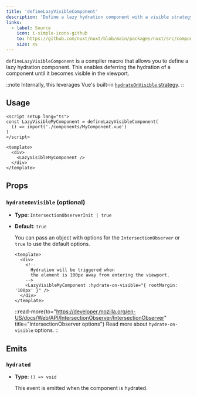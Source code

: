 ```yaml
---
title: 'defineLazyVisibleComponent'
description: 'Define a lazy hydration component with a visible strategy.'
links:
  - label: Source
    icon: i-simple-icons-github
    to: https://github.com/nuxt/nuxt/blob/main/packages/nuxt/src/components/plugins/lazy-hydration-macro-transform.ts
    size: xs
---
```


`defineLazyVisibleComponent` is a compiler macro that allows you to define a lazy hydration component. This enables deferring the hydration of a component until it becomes visible in the viewport.

::note
Internally, this leverages Vue's built-in [`hydrateOnVisible` strategy](https://vuejs.org/guide/components/async.html#hydrate-on-visible).
::

## Usage

```vue
<script setup lang="ts">
const LazyVisibleMyComponent = defineLazyVisibleComponent(
  () => import('./components/MyComponent.vue')
)
</script>

<template>
  <div>
    <LazyVisibleMyComponent />
  </div>
</template>
```

## Props

### `hydrateOnVisible` (optional)

- **Type**: `IntersectionObserverInit | true`
- **Default**: `true`

  You can pass an object with options for the `IntersectionObserver` or `true` to use the default options.

  ```vue
  <template>
    <div>
      <!-- 
        Hydration will be triggered when
        the element is 100px away from entering the viewport.
      -->
      <LazyVisibleMyComponent :hydrate-on-visible="{ rootMargin: '100px' }" />
    </div>
  </template>
  ```

  ::read-more{to="https://developer.mozilla.org/en-US/docs/Web/API/IntersectionObserver/IntersectionObserver" title="IntersectionObserver options"}
  Read more about `hydrate-on-visible` options.
  ::

## Emits

### `hydrated`

- **Type**: `() => void`

  This event is emitted when the component is hydrated.
